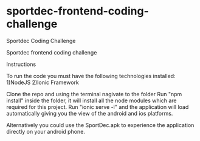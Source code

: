 # sportdec-frontend-coding-challenge
Sportdec Coding Challenge

Sportdec frontend coding challenge

Instructions

To run the code you must have the following technologies installed:
1)NodeJS
2)Ionic Framework

Clone the repo and using the terminal nagivate to the folder
Run "npm install" inside the folder, it will install all the node modules which are required for this project.
Run "ionic serve -l" and the application will load automatically giving you the view of the android and ios platforms.

Alternatively you could use the SportDec.apk to experience the application directly on your android phone.

